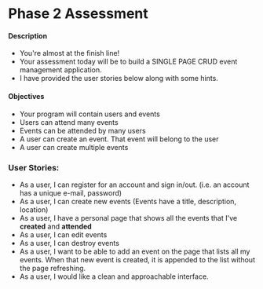 # Phase 2 Assessment

#### Description

* You're almost at the finish line! 
* Your assessment today will be to build a SINGLE PAGE CRUD event management application. 
* I have provided the user stories below along with some hints. 


#### Objectives

* Your program will contain users and events
* Users can attend many events 
* Events can be attended by many users
* A user can create an event. That event will belong to the user
* A user can create multiple events


### User Stories:
* As a user, I can register for an account and sign in/out. (i.e. an account has a unique e-mail, password)
* As a user, I can create new events (Events have a title, description, location)
* As a user, I have a personal page that shows all the events that I've **created** and **attended**
* As a user, I can edit events
* As a user, I can destroy events
* As a user, I want to be able to add an event on the page that lists all my events. When that new event is created, it is appended to the list without the page refreshing.
* As a user, I would like a clean and approachable interface.
